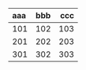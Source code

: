 | aaa  |  bbb | ccc  |
| :--- | ---  | ---: |
| 101  | 102  |  103 |
|  201 | 202  | 203  |
|  301 |  302 | 303  |
